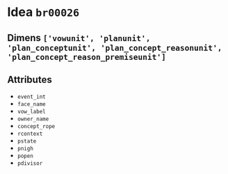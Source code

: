 # Idea `br00026`

## Dimens `['vowunit', 'planunit', 'plan_conceptunit', 'plan_concept_reasonunit', 'plan_concept_reason_premiseunit']`

## Attributes
- `event_int`
- `face_name`
- `vow_label`
- `owner_name`
- `concept_rope`
- `rcontext`
- `pstate`
- `pnigh`
- `popen`
- `pdivisor`
